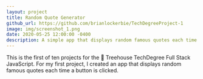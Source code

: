 ```yaml
---
layout: project
title: Random Quote Generator
github_url: https://github.com/brianlockerbie/TechDegreeProject-1
image: img/screenshot_1.png
date: 2020-05-25 12:00:00 -0400
description: A simple app that displays random famous quotes each time a button is clicked. 
---
```

This is the first of ten projects for the 🏡 Treehouse TechDegree Full Stack JavaScript. For my first project, I created an app that displays random famous quotes each time a button is clicked.